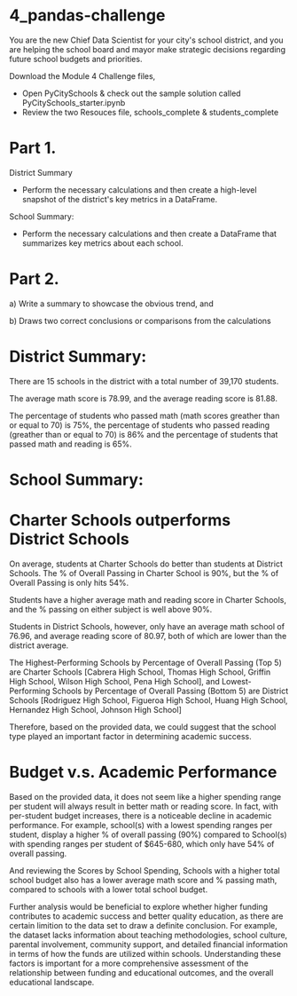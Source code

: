 # 4_pandas-challenge

You are the new Chief Data Scientist for your city's school district, and you are helping the school board and mayor make strategic decisions regarding future school budgets and priorities. 

Download the Module 4 Challenge files,
- Open PyCitySchools & check out the sample solution called PyCitySchools_starter.ipynb
- Review the two Resouces file, schools_complete & students_complete

# Part 1.
District Summary
- Perform the necessary calculations and then create a high-level snapshot of the district's key metrics in a DataFrame.

School Summary:
- Perform the necessary calculations and then create a DataFrame that summarizes key metrics about each school.

# Part 2.
a) Write a summary to showcase the obvious trend, and 

b) Draws two correct conclusions or comparisons from the calculations 


# District Summary:
There are 15 schools in the district with a total number of 39,170 students.

The average math score is 78.99, and the average reading score is 81.88.

The percentage of students who passed math (math scores greather than or equal to 70) is 75%, the percentage of students who passed reading (greather than or equal to 70) is 86% and the percentage of students that passed math and reading is 65%.


# School Summary:

# Charter Schools outperforms District Schools

On average, students at Charter Schools do better than students at District Schools. The % of Overall Passing in Charter School is 90%, but the % of Overall Passing is only hits 54%. 


Students have a higher average math and reading score in Charter Schools, and the % passing on either subject is well above 90%.

Students in District Schools, however, only have an average math school of 76.96, and average reading score of 80.97, both of which are lower than the district average. 


The Highest-Performing Schools by Percentage of Overall Passing (Top 5) are Charter Schools [Cabrera High School, Thomas High School, Griffin High School, Wilson High School, Pena High School], and Lowest-Performing Schools by Percentage of Overall Passing (Bottom 5) are District Schools [Rodriguez High School, Figueroa High School, Huang High School, Hernandez High School, Johnson High School] 

Therefore, based on the provided data, we could suggest that the school type played an important factor in determining academic success. 


# Budget v.s. Academic Performance

Based on the provided data, it does not seem like a higher spending range per student will always result in better math or reading score. In fact, with per-student budget increases, there is a noticeable decline in academic performance. For example, school(s) with a lowest spending ranges per student, display a higher % of overall passing (90%) compared to School(s) with spending ranges per student of $645-680, which only have 54% of overall passing.

And reviewing the Scores by School Spending, Schools with a higher total school budget also has a lower average math score and % passing math, compared to schools with a lower total school budget. 

Further analysis would be beneficial to explore whether higher funding contributes to academic success and better quality education, as there are certain limition to the data set to draw a definite conclusion.
For example, the dataset lacks information about teaching methodologies, school culture, parental involvement, community support, and detailed financial information in terms of how the funds are utilized within schools. Understanding these factors is important for a more comprehensive assessment of the relationship between funding and educational outcomes, and the overall educational landscape. 

